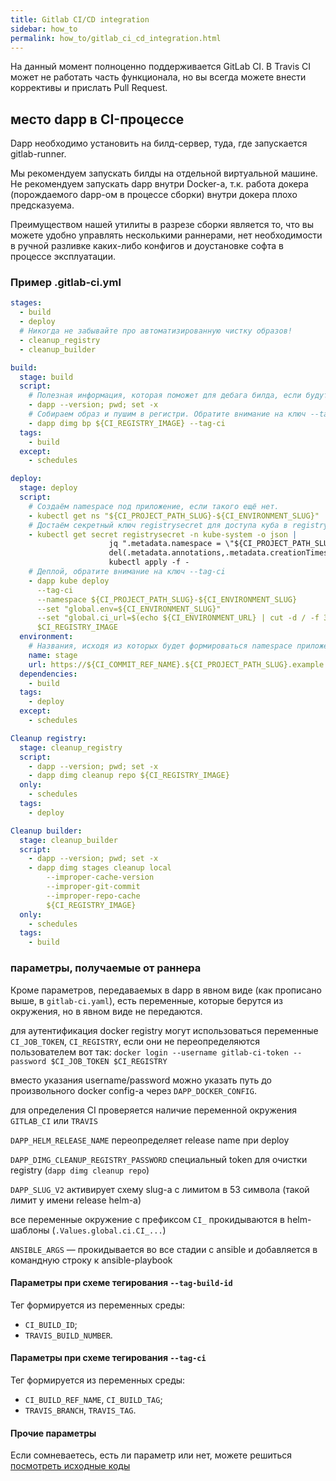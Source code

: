 ```yaml
---
title: Gitlab CI/CD integration
sidebar: how_to
permalink: how_to/gitlab_ci_cd_integration.html
---
```


На данный момент полноценно поддерживается GitLab CI. В Travis CI может не работать часть функционала, но вы всегда можете внести коррективы и прислать Pull Request.

## место dapp в CI-процессе

Dapp необходимо установить на билд-сервер, туда, где запускается gitlab-runner.

Мы рекомендуем запускать билды на отдельной виртуальной машине. Не рекомендуем запускать dapp внутри Docker-а, т.к. работа докера (порождаемого dapp-ом в процессе сборки) внутри докера плохо предсказуема.

Преимуществом нашей утилиты в разрезе сборки является то, что вы можете удобно управлять несколькими раннерами, нет необходимости в ручной разливке каких-либо конфигов и доустановке софта в процессе эксплуатации.

### Пример .gitlab-ci.yml

```yaml
stages:
  - build
  - deploy
  # Никогда не забывайте про автоматизированную чистку образов!
  - cleanup_registry
  - cleanup_builder

build:
  stage: build
  script:
    # Полезная информация, которая поможет для дебага билда, если будут проблемы (дабы найти, где был билд и узнать, что лежало в используемых переменных)
    - dapp --version; pwd; set -x
    # Собираем образ и пушим в регистри. Обратите внимание на ключ --tag-ci
    - dapp dimg bp ${CI_REGISTRY_IMAGE} --tag-ci
  tags:
    - build
  except:
    - schedules

deploy:
  stage: deploy
  script:
    # Создаём namespace под приложение, если такого ещё нет.
    - kubectl get ns "${CI_PROJECT_PATH_SLUG}-${CI_ENVIRONMENT_SLUG}" || kubectl create ns "${CI_PROJECT_PATH_SLUG}-${CI_ENVIRONMENT_SLUG}"
    # Достаём секретный ключ registrysecret для доступа куба в registry. Этот ключ нужно установить в Кубы, иначе деплой работать не будет.
    - kubectl get secret registrysecret -n kube-system -o json |
                      jq ".metadata.namespace = \"${CI_PROJECT_PATH_SLUG}-${CI_ENVIRONMENT_SLUG}\"|
                      del(.metadata.annotations,.metadata.creationTimestamp,.metadata.resourceVersion,.metadata.selfLink,.metadata.uid)" |
                      kubectl apply -f -
    # Деплой, обратите внимание на ключ --tag-ci
    - dapp kube deploy
      --tag-ci
      --namespace ${CI_PROJECT_PATH_SLUG}-${CI_ENVIRONMENT_SLUG}
      --set "global.env=${CI_ENVIRONMENT_SLUG}"
      --set "global.ci_url=$(echo ${CI_ENVIRONMENT_URL} | cut -d / -f 3)"
      $CI_REGISTRY_IMAGE
  environment:
    # Названия, исходя из которых будет формироваться namespace приложения в Кубах и домен.
    name: stage
    url: https://${CI_COMMIT_REF_NAME}.${CI_PROJECT_PATH_SLUG}.example.com
  dependencies:
    - build
  tags:
    - deploy
  except:
    - schedules

Cleanup registry:
  stage: cleanup_registry
  script:
    - dapp --version; pwd; set -x
    - dapp dimg cleanup repo ${CI_REGISTRY_IMAGE}
  only:
    - schedules
  tags:
    - deploy

Cleanup builder:
  stage: cleanup_builder
  script:
    - dapp --version; pwd; set -x
    - dapp dimg stages cleanup local
        --improper-cache-version
        --improper-git-commit
        --improper-repo-cache
        ${CI_REGISTRY_IMAGE}
  only:
    - schedules
  tags:
    - build
```

### параметры, получаемые от раннера

Кроме параметров, передаваемых в dapp в явном виде (как прописано выше, в `gitlab-ci.yaml`), есть переменные, которые берутся из окружения, но в явном виде не передаются.

для аутентификация docker registry могут использоваться переменные `CI_JOB_TOKEN`, `CI_REGISTRY`, если они не переопределяются пользователем вот так: `docker login --username gitlab-ci-token --password $CI_JOB_TOKEN $CI_REGISTRY`

вместо указания username/password можно указать путь до произвольного docker config-а через `DAPP_DOCKER_CONFIG`.

для определения CI проверяется наличие переменной окружения `GITLAB_CI` или `TRAVIS`

`DAPP_HELM_RELEASE_NAME` переопределяет release name при deploy

`DAPP_DIMG_CLEANUP_REGISTRY_PASSWORD` специальный token для очистки registry (`dapp dimg cleanup repo`)

`DAPP_SLUG_V2` активирует схему slug-а с лимитом в 53 символа (такой лимит у имени release helm-а)

все переменные окружение с префиксом `CI_` прокидываются в helm-шаблоны  (`.Values.global.ci.CI_...`)

`ANSIBLE_ARGS` — прокидывается во все стадии с ansible и добавляется в командную строку к ansible-playbook

#### Параметры при схеме тегирования `--tag-build-id`

Тег формируется из переменных среды:

* `CI_BUILD_ID`;
* `TRAVIS_BUILD_NUMBER`.

#### Параметры при схеме тегирования `--tag-ci`

Тег формируется из переменных среды:

* `CI_BUILD_REF_NAME`, `CI_BUILD_TAG`;
* `TRAVIS_BRANCH`, `TRAVIS_TAG`.

#### Прочие параметры

Если сомневаетесь, есть ли параметр или нет, можете решиться [посмотреть исходные коды](https://github.com/flant/dapp/search?l=Ruby&p=1&q=ENV+path%3Alib)
